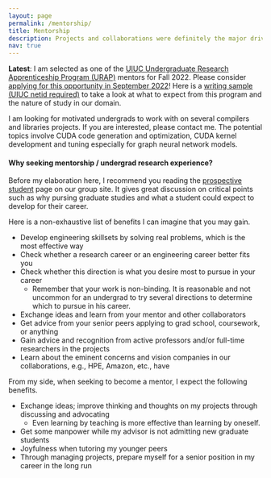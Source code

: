 ```yaml
---
layout: page
permalink: /mentorship/
title: Mentorship
description: Projects and collaborations were definitely the major drive for excellence during my undergrad.
nav: true
---
```


**Latest**: I am selected as one of the [UIUC Undergraduate Research Apprenticeship Program (URAP)](https://grad.illinois.edu/urap) mentors for Fall 2022. Please consider [applying for this opportunity in September 2022](https://undergradresearch.illinois.edu/programs/urap.html)! Here is a [writing sample (UIUC netid required)](https://uillinoisedu-my.sharepoint.com/:w:/g/personal/kunwu2_illinois_edu/EfCwsEFeXLtLjRKzOWMlzFUByvszAt58zMOMZWDJx8S2aA?e=qLhGD8) to take a look at what to expect from this program and the nature of study in our domain. 

I am looking for motivated undergrads to work with on several compilers and libraries projects. If you are interested, please contact me. The potential topics involve CUDA code generation and optimization, CUDA kernel development and tuning especially for graph neural network models.

#### Why seeking mentorship / undergrad research experience?
 
Before my elaboration here, I recommend you reading the  [prospective student](http://impact.crhc.illinois.edu/prospective%20student.aspx) page on our group site. It gives great discussion on critical points such as why pursing graduate studies and what a student could expect to develop for their career.

Here is a non-exhaustive list of benefits I can imagine that you may gain.

- Develop engineering skillsets by solving real problems, which is the most effective way
- Check whether a research career or an engineering career better fits you
- Check whether this direction is what you desire most to pursue in your career
    - Remember that your work is non-binding. It is reasonable and not uncommon for an undergrad to try several directions to determine which to pursue in his career. 
- Exchange ideas and learn from your mentor and other collaborators
- Get advice from your senior peers applying to grad school, coursework, or anything
- Gain advice and recognition from active professors and/or full-time researchers in the projects
- Learn about the eminent concerns and vision companies in our collaborations, e.g., HPE, Amazon, etc., have

From my side, when seeking to become a mentor, I expect the following benefits.

- Exchange ideas; improve thinking and thoughts on my projects through discussing and advocating
    - Even learning by teaching is more effective than learning by oneself.
- Get some manpower while my advisor is not admitting new graduate students
- Joyfulness when tutoring my younger peers
- Through managing projects, prepare myself for a senior position in my career in the long run

<!--For now, this page is assumed to be a static description of your courses. You can convert it to a collection similar to `_projects/` so that you can have a dedicated page for each course.

Organize your courses by years, topics, or universities, however you like! -->

